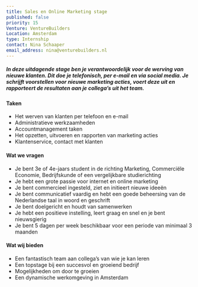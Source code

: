 ```yaml
---
title: Sales en Online Marketing stage
published: false
priority: 15
Venture: VentureBuilders
Location: Amsterdam
type: Internship
contact: Nina Schaaper
email_address: nina@venturebuilders.nl
---
```


##### In deze uitdagende stage ben je verantwoordelijk voor de werving van nieuwe klanten. Dit doe je telefonisch, per e-mail en via social media. Je schrijft voorstellen voor nieuwe marketing acties, voert deze uit en rapporteert de resultaten aan je collega’s uit het team.


#### Taken

- Het werven van klanten per telefoon en e-mail
- Administratieve werkzaamheden
- Accountmanagement taken
- Het opzetten, uitvoeren en rapporten van marketing acties
- Klantenservice, contact met klanten 


#### Wat we vragen

- Je bent 3e of 4e-jaars student in de richting Marketing, Commerciële Economie, Bedrijfskunde of een vergelijkbare studierichting
- Je hebt een grote passie voor internet en online marketing
- Je bent commercieel ingesteld, ziet en initieert nieuwe ideeën
- Je bent communicatief vaardig en hebt een goede beheersing van de Nederlandse taal in woord en geschrift
- Je bent doelgericht en houdt van samenwerken
- Je hebt een positieve instelling, leert graag en snel en je bent nieuwsgierig
- Je bent 5 dagen per week beschikbaar voor een periode van minimaal 3 maanden


#### Wat wij bieden

- Een fantastisch team aan collega’s van wie je kan leren
- Een topstage bij een succesvol en groeiend bedrijf
- Mogelijkheden om door te groeien
- Een dynamische werkomgeving in Amsterdam
